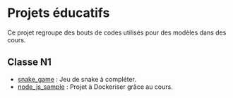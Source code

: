 # Projets éducatifs

Ce projet regroupe des bouts de codes utilisés pour des modèles dans des cours.

## Classe N1

- [snake_game](/snake_game/) : Jeu de snake à compléter.
- [node_js_sample](/node_js_sample/) : Projet à Dockeriser grâce au cours.
